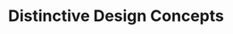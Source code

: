 ---
title: "Distinctive Design Concepts"
url: /denville/distinctive-design-concepts/
shop: kitchen
---